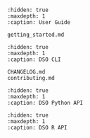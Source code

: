 ```{include} ../README.md

```

```{toctree}
:hidden: true
:maxdepth: 1
:caption: User Guide

getting_started.md
```

```{toctree}
:hidden: true
:maxdepth: 1
:caption: DSO CLI

CHANGELOG.md
contributing.md
```

```{toctree}
:hidden: true
:maxdepth: 1
:caption: DSO Python API
```

```{toctree}
:hidden: true
:maxdepth: 1
:caption: DSO R API
```
